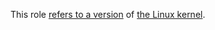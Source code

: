 
This role [refers to a version](https://github.com/robertdebock/ansible-role-kernel/blob/master/defaults/main.yml) of [the Linux kernel](https://www.kernel.org/).
